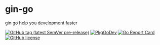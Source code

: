 # gin-go
gin go help you development faster


[![GitHub tag (latest SemVer pre-release)](https://img.shields.io/github/v/tag/qwenode/gin-go?include_prereleases)](https://github.com/qwenode/gin-go/releases)
[![PkgGoDev](https://pkg.go.dev/badge/mod/github.com/qwenode/gin-go)](https://pkg.go.dev/mod/github.com/qwenode/gin-go)
[![Go Report Card](https://goreportcard.com/badge/github.com/qwenode/gin-go)](https://goreportcard.com/report/github.com/qwenode/gin-go)
[![GitHub license](https://img.shields.io/github/license/qwenode/gin-go)](https://github.com/qwenode/gin-go/blob/master/LICENSE)

